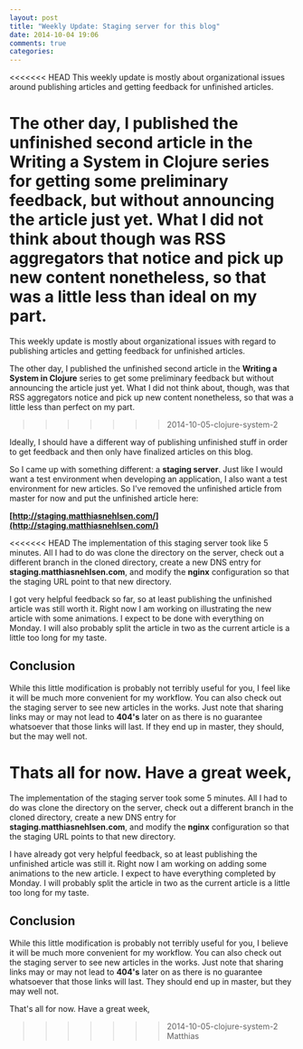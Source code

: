 ```yaml
---
layout: post
title: "Weekly Update: Staging server for this blog"
date: 2014-10-04 19:06
comments: true
categories: 
---
```

<<<<<<< HEAD
This weekly update is mostly about organizational issues around publishing articles and getting feedback for unfinished articles.

<!-- more -->

The other day, I published the unfinished second article in the **Writing a System in Clojure** series for getting some preliminary feedback, but without announcing the article just yet. What I did not think about though was RSS aggregators that notice and pick up new content nonetheless, so that was a little less than ideal on my part.
=======
This weekly update is mostly about organizational issues with regard to publishing articles and getting feedback for unfinished articles.

<!-- more -->

The other day, I published the unfinished second article in the **Writing a System in Clojure** series to get some preliminary feedback but without announcing the article just yet. What I did not think about, though, was that RSS aggregators notice and pick up new content nonetheless, so that was a little less than perfect on my part.
>>>>>>> 2014-10-05-clojure-system-2

Ideally, I should have a different way of publishing unfinished stuff in order to get feedback and then only have finalized articles on this blog.

So I came up with something different: a **staging server**. Just like I would want a test environment when developing an application, I also want a test environment for new articles. So I've removed the unfinished article from master for now and put the unfinished article here:

**[http://staging.matthiasnehlsen.com/](http://staging.matthiasnehlsen.com/)**

<<<<<<< HEAD
The implementation of this staging server took like 5 minutes. All I had to do was clone the directory on the server, check out a different branch in the cloned directory, create a new DNS entry for **staging.matthiasnehlsen.com**, and modify the **nginx** configuration so that the staging URL point to that new directory.

I got very helpful feedback so far, so at least publishing the unfinished article was still worth it. Right now I am working on illustrating the new article with some animations. I expect to be done with everything on Monday. I will also probably split the article in two as the current article is a little too long for my taste.

## Conclusion
While this little modification is probably not terribly useful for you, I feel like it will be much more convenient for my workflow. You can also check out the staging server to see new articles in the works. Just note that sharing links may or may not lead to **404's** later on as there is no guarantee whatsoever that those links will last. If they end up in master, they should, but the may well not.

Thats all for now. Have a great week,
=======
The implementation of the staging server took some 5 minutes. All I had to do was clone the directory on the server, check out a different branch in the cloned directory, create a new DNS entry for **staging.matthiasnehlsen.com**, and modify the **nginx** configuration so that the staging URL points to that new directory.

I have already got very helpful feedback, so at least publishing the unfinished article was still it. Right now I am working on adding some animations to the new article. I expect to have everything completed by Monday. I will probably split the article in two as the current article is a little too long for my taste.

## Conclusion
While this little modification is probably not terribly useful for you, I believe it will be much more convenient for my workflow. You can also check out the staging server to see new articles in the works. Just note that sharing links may or may not lead to **404's** later on as there is no guarantee whatsoever that those links will last. They should end up in master, but they may well not.

That's all for now. Have a great week,
>>>>>>> 2014-10-05-clojure-system-2
Matthias